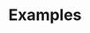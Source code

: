 ---
title: "Examples"
description: "LabVIEW Examples"
icon: "auto_stories"
weight: 2
draft: false
---